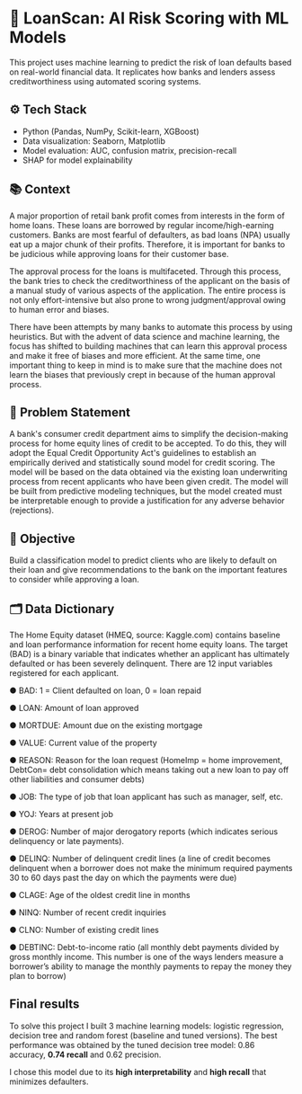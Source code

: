 # 🧠 LoanScan: AI Risk Scoring with ML Models

This project uses machine learning to predict the risk of loan defaults based on real-world financial data. It replicates how banks and lenders assess creditworthiness using automated scoring systems.

## ⚙️ Tech Stack

- Python (Pandas, NumPy, Scikit-learn, XGBoost)
- Data visualization: Seaborn, Matplotlib
- Model evaluation: AUC, confusion matrix, precision-recall
- SHAP for model explainability

## 📚 Context
A major proportion of retail bank profit comes from interests in the form of home loans. These loans are borrowed by regular income/high-earning customers. Banks are most fearful of defaulters, as bad loans (NPA) usually eat up a major chunk of their profits. Therefore, it is important for banks to be judicious while approving loans for their customer base.

The approval process for the loans is multifaceted. Through this process, the bank tries to check the creditworthiness of the applicant on the basis of a manual study of various aspects of the application. The entire process is not only effort-intensive but also prone to wrong judgment/approval owing to human error and biases.

There have been attempts by many banks to automate this process by using heuristics. But with the advent of data science and machine learning, the focus has shifted to building machines that can learn this approval process and make it free of biases and more efficient. At the same time, one important thing to keep in mind is to make sure that the machine does not learn the biases that previously crept in because of the human approval process.

## 🧠 Problem Statement
A bank's consumer credit department aims to simplify the decision-making process for home equity lines of credit to be accepted. To do this, they will adopt the Equal Credit Opportunity Act's guidelines to establish an empirically derived and statistically sound model for credit scoring. The model will be based on the data obtained via the existing loan underwriting process from recent applicants who have been given credit. The model will be built from predictive modeling techniques, but the model created must be interpretable enough to provide a justification for any adverse behavior (rejections).

## 🎯 Objective
Build a classification model to predict clients who are likely to default on their loan and give recommendations to the bank on the important features to consider while approving a loan.

## 🗂️ Data Dictionary
The Home Equity dataset (HMEQ, source: Kaggle.com) contains baseline and loan performance information for recent home equity loans. The target (BAD) is a binary variable that indicates whether an applicant has ultimately defaulted or has been severely delinquent. There are 12 input variables registered for each applicant.

● BAD: 1 = Client defaulted on loan, 0 = loan repaid

● LOAN: Amount of loan approved

● MORTDUE: Amount due on the existing mortgage

● VALUE: Current value of the property

● REASON: Reason for the loan request (HomeImp = home improvement, DebtCon= debt consolidation which means taking out a new loan to pay off other liabilities and consumer debts)

● JOB: The type of job that loan applicant has such as manager, self, etc.

● YOJ: Years at present job

● DEROG: Number of major derogatory reports (which indicates serious delinquency or late payments).

● DELINQ: Number of delinquent credit lines (a line of credit becomes delinquent when a borrower does not make the minimum required payments 30 to 60 days past the day on which the payments were due)

● CLAGE: Age of the oldest credit line in months

● NINQ: Number of recent credit inquiries

● CLNO: Number of existing credit lines

● DEBTINC: Debt-to-income ratio (all monthly debt payments divided by gross monthly income. This number is one of the ways lenders measure a borrower’s ability to manage the monthly payments to repay the money they plan to borrow)

## Final results
To solve this project I built 3 machine learning models: logistic regression, decision tree and random forest (baseline and tuned versions).
The best performance was obtained by the tuned decision tree model: 0.86 accuracy, **0.74 recall** and 0.62 precision.

I chose this model due to its **high interpretability** and **high recall** that minimizes defaulters.
